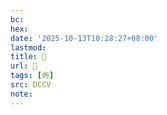```yaml
---
bc:
hex:
date: '2025-10-13T10:28:27+08:00'
lastmod:
title: 􃕍
url: 􃕍
tags: [衖]
src: DCCV
note:
---
```

